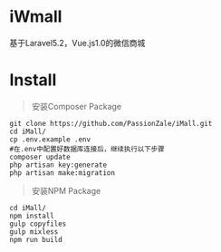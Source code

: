 # iWmall
基于Laravel5.2，Vue.js1.0的微信商城

# Install
> 安装Composer Package
``` shell
git clone https://github.com/PassionZale/iMall.git
cd iMall/
cp .env.example .env
#在.env中配置好数据库连接后，继续执行以下步骤
composer update
php artisan key:generate
php artisan make:migration
```

> 安装NPM Package
``` shell
cd iMall/
npm install
gulp copyfiles
gulp mixless
npm run build
```